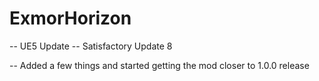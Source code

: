 # ExmorHorizon

-- UE5 Update
-- Satisfactory Update 8

-- Added a few things and started getting the mod closer to 1.0.0 release